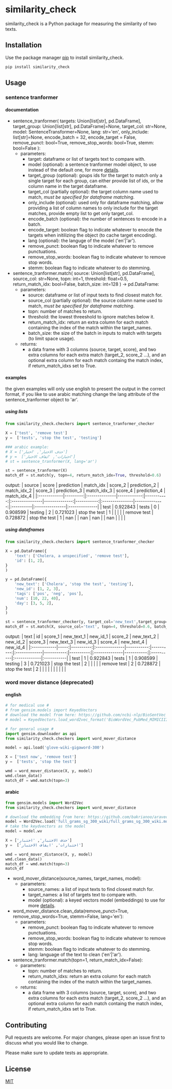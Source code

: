 # similarity_check

similarity_check is a Python package for measuring the similarity of two texts.

## Installation

Use the package manager [pip](https://pip.pypa.io/en/stable/) to install similarity_check.

```bash
pip install similarity_check 
```

## Usage
### sentence tranformer
#### documentation
* sentence_tranformer(
        targets: Union[list[str], pd.DataFrame], 
        target_group: Union[list[str], pd.DataFrame]=None,
        target_col: str=None, 
        model: SentenceTransformer=None, 
        lang: str='en', 
        only_include: list[str]=None,
        encode_batch = 32,
        encode_target = False,
        remove_punct: bool=True, 
        remove_stop_words: bool=True, 
        stemm: bool=False
  ):
  * parameters:
    * target: dataframe or list of targets text to compare with.
    * model (optional): a sentence tranformer model object, to use instead of the default one, for more [details](https://www.sbert.net/).
    * target_group (optional): goups ids for the target to match only a single target for each group, can either provide list of ids,
    or the column name in the target dataframe.
    * target_col (partially optional): the target column name used to match, *must be specified for dataframe matching*.
    * only_include (optional): used only for dataframe matching, allow providing a list of column names to only include for the target matches, provide empty list to get only target_col.
    * encode_batch (optional): the number of sentences to encode in a batch.
    * encode_target: boolean flag to indicate whatever to enocde the targets when initilizing the object (to cache target encoding).
    * lang (optional): the languge of the model ('en'|'ar').
    * remove_punct: boolean flag to indicate whatever to remove punctuations. 
    * remove_stop_words: boolean flag to indicate whatever to remove stop words.
    * stemm: boolean flag to indicate whatever to do stemming.
* sentence_tranformer.match(
        source: Union[list[str], pd.DataFrame], 
        source_col: str=None, 
        topn: int=1, 
        threshold: float=0.5, 
        return_match_idx: bool=False, 
        batch_size: int=128
    ) -> pd.DataFrame:
  * parameters:
    * source: dataframe or list of input texts to find closest match for.
    * source_col (partially optional): the source column name used to match, *must be specified for dataframe matching*.
    * topn: number of matches to return.
    * threshold: the lowest threeshold to ignore matches below it.
    * return_match_idx: return an extra column for each match containing the index of the match within the target_names.
    * batch_size: the size of the batch in inputs to match with targets (to limit space usage).
  * returns:
    * a data frame with 3 columns (source, target, score), and two extra columns for each extra match (target_2, score_2 ...), and an optional extra column for each match containg the match index, if return_match_idxs set to True.
#### examples
the given examples will only use english to present the output in the correct format, if you like to use arabic matching change the lang attribute of the sentence_tranformer object to 'ar'.
##### using lists
```python
from similarity_check.checkers import sentence_tranformer_checker

X = ['test', 'remove test']
y =  ['tests', 'stop the test', 'testing']

### arabic example:
# X = ['حذف الاختبار', 'اختبار']
# y =  ['اختبارات', 'ايقاف الاختبار']
# st = sentence_tranformer(X, lang='ar')

st = sentence_tranformer(X)
match_df = st.match(y, topn=4, return_match_idx=True, threshold=0.6)
```
output:
| source      |    score | prediction    |   match_idx |    score_2 | prediction_2   |   match_idx_2 |    score_3 | prediction_3   |   match_idx_3 | score_4   | prediction_4   | match_idx_4   |
|:------------|---------:|:--------------|------------:|-----------:|:---------------|--------------:|-----------:|:---------------|--------------:|:----------|:---------------|:--------------|
| test        | 0.922843 | tests         |           0 |   0.908599 | testing        |             2 |   0.721023 | stop the test  |             1 |           |                |               |
| remove test | 0.728872 | stop the test |           1 | nan        |                |           nan | nan        |                |           nan |           |                |               |
##### using dataframes
```python
from similarity_check.checkers import sentence_tranformer_checker

X = pd.DataFrame({
    'text': ['Cholera, a unspecified', 'remove test'],
    'id': [1, 2],
}
)

y = pd.DataFrame({
    'new_text': ['Cholera', 'stop the test', 'testing'],
    'new_id': [1, 2, 3],
    'tags': ['pos', 'neg', 'pos'],
    'num': [10, 22, 40],
    'day': [3, 5, 2],
}
)

st = sentence_tranformer_checker(y, target_col='new_text',target_group='tags', only_include=['new_id'])
match_df = st.match(X, source_col='text', topn=4, threshold=0.6, batch_size=1)
```
output:
| text        |   id |   score_1 | new_text_1    |   new_id_1 |   score_2 | new_text_2   |   new_id_2 |   score_3 | new_text_3    |   new_id_3 | score_4   | new_text_4   | new_id_4   |
|:------------|-----:|----------:|:--------------|-----------:|----------:|:-------------|-----------:|----------:|:--------------|-----------:|:----------|:-------------|:-----------|
| test        |    1 |  0.922843 | tests         |          1 |  0.908599 | testing      |          3 |  0.721023 | stop the test |          2 |           |              |            |
| remove test |    2 |  0.728872 | stop the test |          2 |           |              |            |           |               |            |           |              |            |

### word mover distance (deprecated)
#### english
```python
# for medical use #
# from gensim.models import KeyedVectors
# download the model from here: https://github.com/ncbi-nlp/BioSentVec
# model = KeyedVectors.load_word2vec_format('BioWordVec_PubMed_MIMICIII_d200.vec.bin', binary=True)

# for general usage #
import gensim.downloader as api
from similarity_check.checkers import word_mover_distance

model = api.load('glove-wiki-gigaword-300')

X = ['test now', 'remove test']
y =  ['tests', 'stop the test']

wmd = word_mover_distance(X, y, model)
wmd.clean_data()
match_df = wmd.match(topn=3)
```
#### arabic
```python
from gensim.models import Word2Vec
from similarity_check.checkers import word_mover_distance

# download the embedding from here: https://github.com/bakrianoo/aravec (N-Grams Models, Wikipedia-SkipGram, Vec-Size:300)
model = Word2Vec.load('full_grams_sg_300_wiki/full_grams_sg_300_wiki.mdl')
# take the keydvectors as the model
model = model.wv

X = ['حذف الاختبار', 'اختبار']
y =  ['اختبارات', 'ايقاف الاختبار']

wmd = word_mover_distance(X, y, model)
wmd.clean_data()
match_df = wmd.match(topn=3)
match_df
```
* word_mover_distance(source_names, target_names, model):
  * parameters:
    * source_names: a list of input texts to find closest match for.
    * target_names: a list of targets text to compare with.
    * model (optional): a keyed vectors model (embeddings) to use for more [details](https://radimrehurek.com/gensim/auto_examples/tutorials/run_word2vec.html).
* word_mover_distance.clean_data(remove_punct=True, remove_stop_words=True, stemm=False, lang='en'):
  * parameters:
    * remove_punct: boolean flag to indicate whatever to remove punctuations. 
    * remove_stop_words: boolean flag to indicate whatever to remove stop words.
    * stemm: boolean flag to indicate whatever to do stemming.
    * lang: language of the text to clean ('en'|'ar').
* sentence_tranformer.match(topn=1, return_match_idx=False):
  * parameters:
    * topn: number of matches to return.
    * return_match_idxs: return an extra column for each match containing the index of the match within the target_names.
  * returns: 
    * a data frame with 3 columns (source, target, score), and two extra columns for each extra match (target_2, score_2 ...), and an optional extra column for each match containg the match index, if return_match_idxs set to True.

## Contributing
Pull requests are welcome. For major changes, please open an issue first to discuss what you would like to change.

Please make sure to update tests as appropriate.

## License
[MIT](https://choosealicense.com/licenses/mit/)